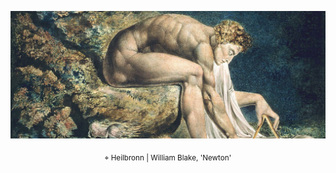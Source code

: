 ![](./img/template5_github.png)
<p align="center"> <sub>⌖ Heilbronn | William Blake, 'Newton' </sub></p>
